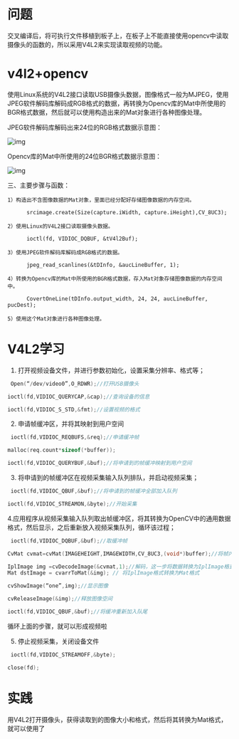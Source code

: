 # 问题

交叉编译后，将可执行文件移植到板子上，在板子上不能直接使用opencv中读取摄像头的函数的，所以采用V4L2来实现读取视频的功能。

# v4l2+opencv

使用Linux系统的V4L2接口读取USB摄像头数据，图像格式一般为MJPEG，使用JPEG软件解码库解码成RGB格式的数据，再转换为Opencv库的Mat中所使用的BGR格式数据，然后就可以使用构造出来的Mat对象进行各种图像处理。

JPEG软件解码库解码出来24位的RGB格式数据示意图：

![img](photo/20171128205656413)

Opencv库的Mat中所使用的24位BGR格式数据示意图：

![img](photo/20171128205725798)

三、主要步骤与函数：

    1）构造出不含图像数据的Mat对象，里面已经分配好存储图像数据的内存空间。
    
          srcimage.create(Size(capture.iWidth, capture.iHeight),CV_8UC3);
    
    2）使用Linux的V4L2接口读取摄像头数据。
    
          ioctl(fd, VIDIOC_DQBUF, &tV4l2Buf);
    
    3）使用JPEG软件解码库解码成RGB格式的数据。
    
          jpeg_read_scanlines(&tDInfo, &aucLineBuffer, 1);
    
    4）转换为Opencv库的Mat中所使用的BGR格式数据，存入Mat对象存储图像数据的内存空间中。
    
          CovertOneLine(tDInfo.output_width, 24, 24, aucLineBuffer, pucDest);
    
    5）使用这个Mat对象进行各种图像处理。
# V4L2学习

1. 打开视频设备文件，并进行参数初始化，设置采集分辨率、格式等；

```c++
 Open(“/dev/video0”,O_RDWR);//打开USB摄像头

ioctl(fd,VIDIOC_QUERYCAP,&cap);//查询设备的信息

ioctl(fd,VIDIOC_S_STD,&fmt);//设置视频的格式
```

2. 申请帧缓冲区，并将其映射到用户空间

```c++
 ioctl(fd,VIDIOC_REQBUFS,&req);//申请缓冲帧

malloc(req.count*sizeof(*buffer));

ioctl(fd,VIDIOC_QUERYBUF,&buf);//将申请到的帧缓冲映射到用户空间
```

3.  将申请到的帧缓冲区在视频采集输入队列排队，并启动视频采集；

```c++
 ioctl(fd,VIDIOC_QBUF,&buf);//将申请到的帧缓冲全部加入队列

ioctl(fd,VIDIOC_STREAMON,&byte);//开始采集
```

4.应用程序从视频采集输入队列取出帧缓冲区，将其转换为OpenCV中的通用数据格式，然后显示，之后重新放入视频采集队列，循环该过程；

```C++
 ioctl(fd,VIDIOC_DQBUF,&buf);//取缓冲帧

CvMat cvmat=cvMat(IMAGEHEIGHT,IMAGEWIDTH,CV_8UC3,(void*)buffer);//将帧内容赋值给CvMat格式的数据

IplImage img =cvDecodeImage(&cvmat,1);//解码，这一步将数据转换为IplImage格式
Mat dstImage = cvarrToMat(&img); // 将IplImage格式转换为Mat格式 

cvShowImage(“one”,img);//显示图像

cvReleaseImage(&img);//释放图像空间

ioctl(fd,VIDIOC_QBUF,&buf);//将缓冲重新加入队尾
```

循环上面的步骤，就可以形成视频啦

5. 停止视频采集，关闭设备文件

```c++
 ioctl(fd,VIDIOC_STREAMOFF,&byte);

close(fd);
```

# 实践

用V4L2打开摄像头，获得读取到的图像大小和格式，然后将其转换为Mat格式，就可以使用了

